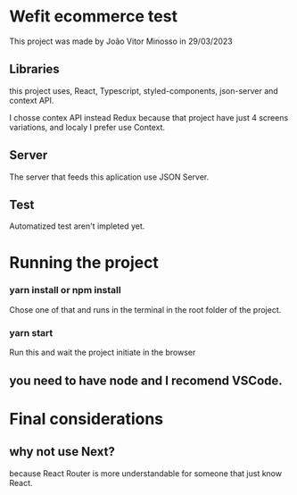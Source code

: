 # Wefit ecommerce test

This project was made by João Vitor Minosso in 29/03/2023

## Libraries

this project uses, React, Typescript, styled-components, json-server and context API.

I chosse contex API instead Redux because that project have just 4 screens variations, and localy I prefer use Context.

## Server

The server that feeds this aplication use JSON Server.

## Test

Automatized test aren't impleted yet.

# Running the project

### yarn install or npm install

Chose one of that and runs in the terminal in the root folder of the project.

### yarn start

Run this and wait the project initiate in the browser

## you need to have node and I recomend VSCode.

# Final considerations

## why not use Next?

because React Router is more understandable for someone that just know React.
